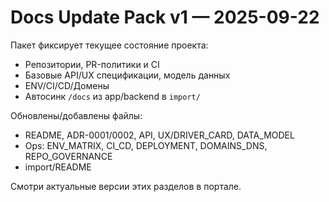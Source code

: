 # Docs Update Pack v1 — 2025-09-22

Пакет фиксирует текущее состояние проекта:
- Репозитории, PR-политики и CI
- Базовые API/UX спецификации, модель данных
- ENV/CI/CD/Домены
- Автосинк `/docs` из app/backend в `import/`

Обновлены/добавлены файлы:
- README, ADR-0001/0002, API, UX/DRIVER_CARD, DATA_MODEL
- Ops: ENV_MATRIX, CI_CD, DEPLOYMENT, DOMAINS_DNS, REPO_GOVERNANCE
- import/README

Смотри актуальные версии этих разделов в портале.
